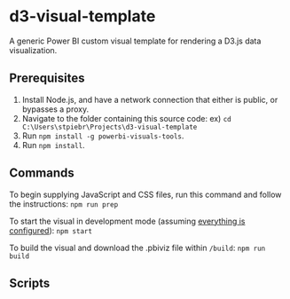 # d3-visual-template
A generic Power BI custom visual template for rendering a D3.js data visualization.

## Prerequisites
1. Install Node.js, and have a network connection that either is public, or bypasses a proxy.
2. Navigate to the folder containing this source code: ex) `cd C:\Users\stpiebr\Projects\d3-visual-template`
3. Run `npm install -g powerbi-visuals-tools`.
4. Run `npm install`.

## Commands
To begin supplying JavaScript and CSS files, run this command and follow the instructions:
`npm run prep`

To start the visual in development mode (assuming [everything is configured](https://docs.microsoft.com/en-us/power-bi/service-custom-visuals-getting-started-with-developer-tools "Getting Started with Developer Tools")):
`npm start`

To build the visual and download the .pbiviz file within `/build`:
`npm run build`

## Scripts